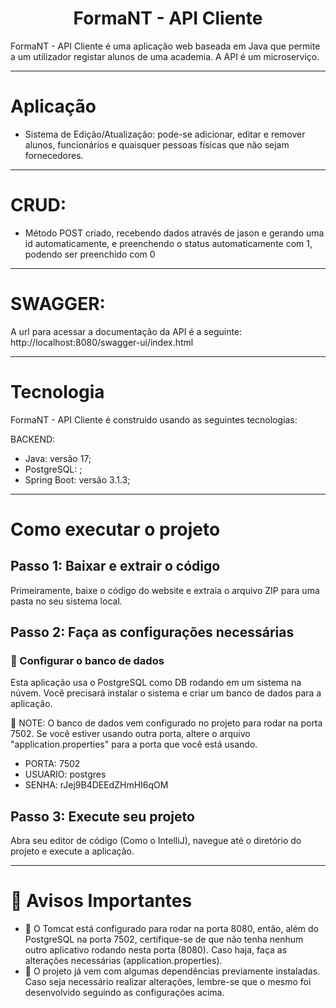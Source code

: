 <h1 align="center">FormaNT - API Cliente</h1>

FormaNT - API Cliente é uma aplicação web baseada em Java que permite a um utilizador registar alunos de uma academia. A API é um microserviço.

<hr/>

# Aplicação

- Sistema de Edição/Atualização: pode-se adicionar, editar e remover alunos, funcionários e quaisquer pessoas físicas que não sejam fornecedores.

<hr/>

# CRUD:

- Método POST criado, recebendo dados através de jason e gerando uma id automaticamente, e preenchendo o status automaticamente com 1, podendo ser preenchido com 0 

<hr/>

# SWAGGER:
A url para acessar a documentação da API é a seguinte: http://localhost:8080/swagger-ui/index.html

<hr/>

# Tecnologia

FormaNT - API Cliente é construido usando as seguintes tecnologias:

BACKEND:
- Java: versão 17;
- PostgreSQL: ;
- Spring Boot: versão 3.1.3;

<hr/>

# Como executar o projeto

## Passo 1: Baixar e extrair o código

Primeiramente, baixe o código do website e extraia o arquivo ZIP para uma pasta no seu sistema local.

## Passo 2: Faça as configurações necessárias

### 🐘 Configurar o banco de dados
Esta aplicação usa o PostgreSQL como DB rodando em um sistema na núvem. Você precisará instalar o sistema e criar um banco de dados para a aplicação.

🚨 NOTE: O banco de dados vem configurado no projeto para rodar na porta 7502. Se você estiver usando outra porta, altere o arquivo "application.properties" para a porta que você está usando.

- PORTA: 7502
- USUARIO: postgres
- SENHA: rJej9B4DEEdZHmHI6qOM

## Passo 3: Execute seu projeto

Abra seu editor de código (Como o IntelliJ), navegue até o diretório do projeto e execute a aplicação.

<hr/>

# 🚨 Avisos Importantes

- 🚨 O Tomcat está configurado para rodar na porta 8080, então, além do PostgreSQL na porta 7502, certifique-se de que não tenha nenhum outro aplicativo rodando nesta porta (8080). Caso haja, faça as alterações necessárias (application.properties).
- 🚨 O projeto já vem com algumas dependências previamente instaladas. Caso seja necessário realizar alterações, lembre-se que o mesmo foi desenvolvido seguindo as configurações acima.